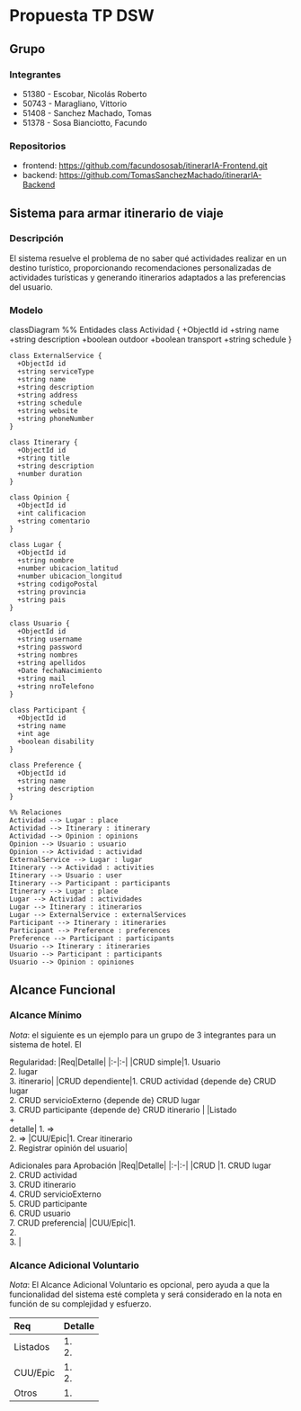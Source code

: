 # Propuesta TP DSW

## Grupo
### Integrantes
* 51380 - Escobar, Nicolás Roberto
* 50743 - Maragliano, Vittorio
* 51408 - Sanchez Machado, Tomas
* 51378 - Sosa Bianciotto, Facundo

### Repositorios
* frontend: https://github.com/facundososab/itinerarIA-Frontend.git
* backend: https://github.com/TomasSanchezMachado/itinerarIA-Backend


## Sistema para armar itinerario de viaje
### Descripción
El sistema resuelve el problema de no saber qué actividades realizar en un destino turístico, proporcionando recomendaciones personalizadas de actividades turísticas y generando itinerarios adaptados a las preferencias del usuario.

### Modelo
classDiagram
    %% Entidades
    class Actividad {
      +ObjectId id
      +string name
      +string description
      +boolean outdoor
      +boolean transport
      +string schedule
    }

    class ExternalService {
      +ObjectId id
      +string serviceType
      +string name
      +string description
      +string address
      +string schedule
      +string website
      +string phoneNumber
    }

    class Itinerary {
      +ObjectId id
      +string title
      +string description
      +number duration
    }

    class Opinion {
      +ObjectId id
      +int calificacion
      +string comentario
    }

    class Lugar {
      +ObjectId id
      +string nombre
      +number ubicacion_latitud
      +number ubicacion_longitud
      +string codigoPostal
      +string provincia
      +string pais
    }

    class Usuario {
      +ObjectId id
      +string username
      +string password
      +string nombres
      +string apellidos
      +Date fechaNacimiento
      +string mail
      +string nroTelefono
    }

    class Participant {
      +ObjectId id
      +string name
      +int age
      +boolean disability
    }

    class Preference {
      +ObjectId id
      +string name
      +string description
    }

    %% Relaciones
    Actividad --> Lugar : place
    Actividad --> Itinerary : itinerary
    Actividad --> Opinion : opinions
    Opinion --> Usuario : usuario
    Opinion --> Actividad : actividad
    ExternalService --> Lugar : lugar
    Itinerary --> Actividad : activities
    Itinerary --> Usuario : user
    Itinerary --> Participant : participants
    Itinerary --> Lugar : place
    Lugar --> Actividad : actividades
    Lugar --> Itinerary : itinerarios
    Lugar --> ExternalService : externalServices
    Participant --> Itinerary : itineraries
    Participant --> Preference : preferences
    Preference --> Participant : participants
    Usuario --> Itinerary : itineraries
    Usuario --> Participant : participants
    Usuario --> Opinion : opiniones




## Alcance Funcional 

### Alcance Mínimo

*Nota*: el siguiente es un ejemplo para un grupo de 3 integrantes para un sistema de hotel. El 

Regularidad:
|Req|Detalle|
|:-|:-|
|CRUD simple|1. Usuario<br>2. lugar <br> 3. itinerario|
|CRUD dependiente|1. CRUD actividad {depende de} CRUD lugar <br>2. CRUD servicioExterno {depende de} CRUD lugar <br>3. CRUD participante {depende de} CRUD itinerario |
|Listado<br>+<br>detalle| 1. => <br> 2.  => 
|CUU/Epic|1. Crear itinerario<br>2. Registrar opinión del usuario|


Adicionales para Aprobación
|Req|Detalle|
|:-|:-|
|CRUD |1. CRUD lugar<br>2. CRUD actividad<br>3. CRUD itinerario<br>4. CRUD servicioExterno<br>5. CRUD participante<br>6. CRUD usuario<br>7. CRUD preferencia|
|CUU/Epic|1.<br>2.  <br> 3. |


### Alcance Adicional Voluntario

*Nota*: El Alcance Adicional Voluntario es opcional, pero ayuda a que la funcionalidad del sistema esté completa y será considerado en la nota en función de su complejidad y esfuerzo.

|Req|Detalle|
|:-|:-|
|Listados |1.  <br> 2. |
|CUU/Epic|1. <br>2.|
|Otros|1. |

